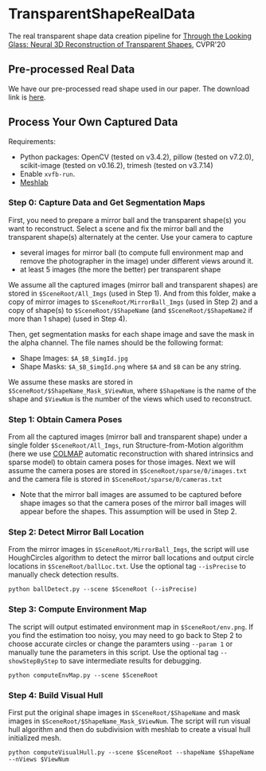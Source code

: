 # TransparentShapeRealData
The real transparent shape data creation pipeline for [Through the Looking Glass: Neural 3D Reconstruction of Transparent Shapes](http://cseweb.ucsd.edu/~viscomp/projects/CVPR20Transparent/), CVPR'20

## Pre-processed Real Data
We have our pre-processed read shape used in our paper. The download link is [here]().

## Process Your Own Captured Data
Requirements: 
- Python packages: OpenCV (tested on v3.4.2), pillow (tested on v7.2.0), scikit-image (tested on v0.16.2), trimesh (tested on v3.7.14)
- Enable `xvfb-run`. 
- [Meshlab](https://www.meshlab.net)

### Step 0: Capture Data and Get Segmentation Maps
First, you need to prepare a mirror ball and the transparent shape(s) you want to reconstruct. Select a scene and fix the mirror ball and the transparent shape(s) alternately at the center. Use your camera to capture
- several images for mirror ball (to compute full environment map and remove the photographer in the image) under different views around it. 
- at least 5 images (the more the better) per transparent shape

We assume all the captured images (mirror ball and transparent shapes) are stored in `$SceneRoot/All_Imgs` (used in Step 1). And from this folder, make a copy of mirror images to `$SceneRoot/MirrorBall_Imgs` (used in Step 2) and a copy of shape(s) to `$SceneRoot/$ShapeName` (and `$SceneRoot/$ShapeName2` if more than 1 shape) (used in Step 4).

Then, get segmentation masks for each shape image and save the mask in the alpha channel. The file names should be the following format:
- Shape Images: `$A_$B_$imgId.jpg`
- Shape Masks: `$A_$B_$imgId.png`
where `$A` and `$B` can be any string. 

We assume these masks are stored in `$SceneRoot/$ShapeName_Mask_$ViewNum`, where `$ShapeName` is the name of the shape and `$ViewNum` is the number of the views which used to reconstruct.

### Step 1: Obtain Camera Poses
From all the captured images (mirror ball and transparent shape) under a single folder `$SceneRoot/All_Imgs`, run Structure-from-Motion algorithm (here we use [COLMAP](https://colmap.github.io) automatic reconstruction with shared intrinsics and sparse model) to obtain camera poses for those images. Next we will assume the camera poses are stored in `$SceneRoot/sparse/0/images.txt` and the camera file is stored in `$SceneRoot/sparse/0/cameras.txt`
- Note that the mirror ball images are assumed to be captured before shape images so that the camera poses of the mirror ball images will appear before the shapes. This assumption will be used in Step 2.

### Step 2: Detect Mirror Ball Location
From the mirror images in `$SceneRoot/MirrorBall_Imgs`, the script will use HoughCircles algorithm to detect the mirror ball locations and output circle locations in `$SceneRoot/ballLoc.txt`. Use the optional tag `--isPrecise` to manually check detection results.
```
python ballDetect.py --scene $SceneRoot (--isPrecise)
```

### Step 3: Compute Environment Map
The script will output estimated environment map in `$SceneRoot/env.png`. If you find the estimation too noisy, you may need to go back to Step 2 to choose accurate circles or change the paramters using `--param 1` or manually tune the parameters in this script. Use the optional tag `--showStepByStep` to save intermediate results for debugging.

```
python computeEnvMap.py --scene $SceneRoot
```

### Step 4: Build Visual Hull
First put the original shape images in `$SceneRoot/$ShapeName` and mask images in `$SceneRoot/$ShapeName_Mask_$ViewNum`. The script will run visual hull algorithm and then do subdivision with meshlab to create a visual hull initialized mesh.
```
python computeVisualHull.py --scene $SceneRoot --shapeName $ShapeName --nViews $ViewNum
```

